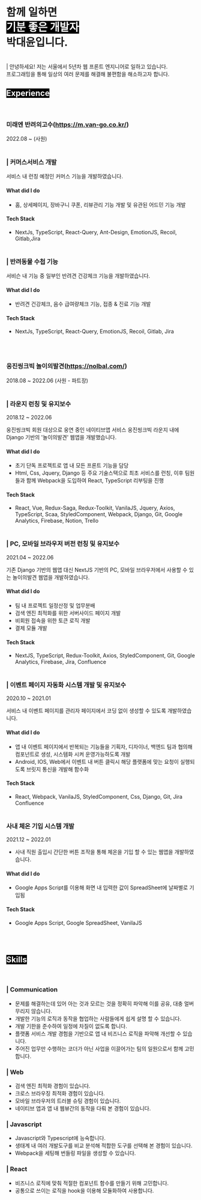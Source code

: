 # 함께 일하면<br> <span style='background-color: black; color: white;'>기분 좋은 개발자</span><br> 박대윤입니다.

<br>
| 안녕하세요! 저는 서울에서 5년차 웹 프론트 엔지니어로 일하고 있습니다.<br>
프로그래밍을 통해 일상의 여러 문제를 해결해 불편함을 해소하고자 합니다.

<br>

## <span style='background-color: black; color: white;'>Experience</span>

<br>

### **미래엔 반려의고수(https://m.van-go.co.kr/)**

2022.08 ~ (사원)<br><br>

### | 커머스서비스 개발

서비스 내 런칭 예정인 커머스 기능을 개발하였습니다.

#### What did I do

- 홈, 상세페이지, 장바구니 쿠폰, 리뷰관리 기능 개발 및 유관된 어드민 기능 개발

#### Tech Stack

- NextJs, TypeScript, React-Query, Ant-Design, EmotionJS, Recoil, Gitlab,Jira<br><br>

### | 반려동물 수첩 기능

서비슨 내 기능 중 일부인 반려견 건강체크 기능을 개발하였습니다.

#### What did I do

- 반려견 건강체크, 음수 급여량체크 기능, 접종 & 진료 기능 개발

#### Tech Stack

- NextJs, TypeScript, React-Query, EmotionJS, Recoil, Gitlab, Jira

<br><br>

### **웅진씽크빅 놀이의발견(https://nolbal.com/)**

2018.08 ~ 2022.06 (사원 - 파트장)<br><br>

### | 라운지 런칭 및 유지보수

2018.12 ~ 2022.06

웅진씽크빅 회원 대상으로 웅연 중인 네이티브앱 서비스 웅진씽크빅 라운지 내에 Django 기반의 '놀이의발견' 웹앱을 개발했습니다.

#### What did I do

- 초기 단독 프로젝트로 앱 내 모든 프론트 기능을 담당
- Html, Css, Jquery, Django 등 주요 기술스택으로 최초 서비스를 런칭, 이후 팀원들과 함께 Webpack을 도입하여 React, TypeScript 리부팅을 진행

#### Tech Stack

- React, Vue, Redux-Saga, Redux-Toolkit, VanilaJS, Jquery, Axios, TypeScript, Scaa, StyledComponent, Webpack, Django, Git, Google Analytics, Firebase, Notion, Trello<br><br>

### | PC, 모바일 브라우저 버전 런칭 및 유지보수

2021.04 ~ 2022.06

기존 Django 기반의 웹앱 대신 NextJS 기반의 PC, 모바일 브라우저에서 사용할 수 있는 놀이의발견 웹앱을 개발하였습니다.

#### What did I do

- 팀 내 프로젝트 일정산정 및 업무분배
- 검색 엔진 최적화를 위한 서버사이드 페이지 개발
- 비회원 접속을 위한 토큰 로직 개발
- 결제 모듈 개발

#### Tech Stack

- NextJS, TypeScript, Redux-Toolkit, Axios, StyledComponent, Git, Google Analytics, Firebase, Jira, Confluence<br><br>

### | 이벤트 페이지 자동화 시스템 개발 및 유지보수

2020.10 ~ 2021.01

서비스 내 이벤트 페이지를 관리자 페이지에서 코딩 없이 생성할 수 있도록 개발하였습니다.

#### What did I do

- 앱 내 이벤트 페이지에서 반복되는 기능들을 기획자, 디자이너, 백엔드 팀과 협의해 컴포넌트로 생성, 시스템화 시켜 운영가능하도록 개발
- Android, IOS, Web에서 이벤트 내 버튼 클릭시 해당 플랫폼에 맞는 요청이 실행되도록 브릿지 통신을 개발해 함수화

#### Tech Stack

- React, Webpack, VanilaJS, StyledComponent, Css, Django, Git, Jira Confluence<br><br>

### 사내 체온 기입 시스템 개발

2021.12 ~ 2022.01

- 사내 직원 출입시 간단한 버튼 조작을 통해 체온을 기입 할 수 있는 웹앱을 개발하였습니다.

#### What did I do

- Google Apps Script를 이용해 화면 내 입력한 값이 SpreadSheet에 날짜별로 기입됨

#### Tech Stack

- Google Apps Script, Google SpreadSheet, VanilaJS<br><br>

<br>

## <span style='background-color: black; color: white;'>**Skills**</span>

<br>

### | Communication

- 문제를 해결하는데 있어 아는 것과 모르는 것을 정확히 파악해 이를 공유, 대충 얼버무리지 않습니다.
- 개발한 기능의 로직과 동작을 협업하는 사람들에게 쉽게 설명 할 수 있습니다.
- 개발 기한을 준수하여 일정에 차질이 없도록 합니다.
- 플랫폼 서비스 개발 경험을 기반으로 앱 내 비즈니스 로직을 파악해 개선할 수 있습니다.
- 주어진 업무만 수행하는 코더가 아닌 사업을 이끌어가는 팀의 일원으로서 함께 고민합니다.

### | Web

- 검색 엔진 최적화 경험이 있습니다.
- 크로스 브라우징 최적화 경험이 있습니다.
- 모바일 브라우저의 트러블 슈팅 경험이 있습니다.
- 네이티브 앱과 앱 내 웹뷰간의 동작을 다뤄 본 경험이 있습니다.

### | Javascript

- Javascript와 Typescript에 능숙합니다.
- 생태계 내 여러 개발도구를 비교 분석해 적합한 도구를 선택해 본 경험이 있습니다.
- Webpack을 세팅해 번들링 파일을 생성할 수 있습니다.

### | React

- 비즈니스 로직에 맞춰 적절한 컴포넌트 함수를 만들기 위해 고민합니다.
- 공통으로 쓰이는 로직을 hook을 이용해 모듈화하여 사용합니다.
